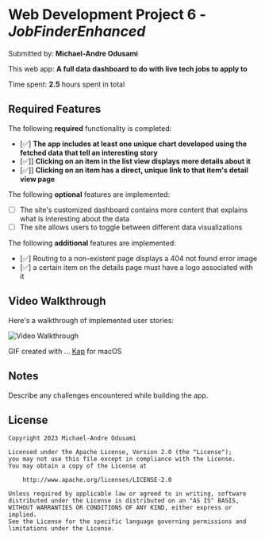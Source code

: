 # Web Development Project 6 - _JobFinderEnhanced_

Submitted by: **Michael-Andre Odusami**

This web app: **A full data dashboard to do with live tech jobs to apply to**

Time spent: **2.5** hours spent in total

## Required Features

The following **required** functionality is completed:

-   [✅] **The app includes at least one unique chart developed using the fetched data that tell an interesting story**
-   [✅]] **Clicking on an item in the list view displays more details about it**
-   [✅]] **Clicking on an item has a direct, unique link to that item's detail view page**

The following **optional** features are implemented:

-   [ ] The site's customized dashboard contains more content that explains what is interesting about the data
-   [ ] The site allows users to toggle between different data visualizations

The following **additional** features are implemented:

-   [✅] Routing to a non-existent page displays a 404 not found error image
-   [✅] a certain item on the details page must have a logo associated with it

## Video Walkthrough

Here's a walkthrough of implemented user stories:

<img src='http://i.imgur.com/link/to/your/gif/file.gif' title='Video Walkthrough' width='' alt='Video Walkthrough' />

GIF created with ...
[Kap](https://getkap.co/) for macOS

## Notes

Describe any challenges encountered while building the app.

## License

    Copyright 2023 Michael-Andre Odusami

    Licensed under the Apache License, Version 2.0 (the "License");
    you may not use this file except in compliance with the License.
    You may obtain a copy of the License at

        http://www.apache.org/licenses/LICENSE-2.0

    Unless required by applicable law or agreed to in writing, software
    distributed under the License is distributed on an "AS IS" BASIS,
    WITHOUT WARRANTIES OR CONDITIONS OF ANY KIND, either express or implied.
    See the License for the specific language governing permissions and
    limitations under the License.
